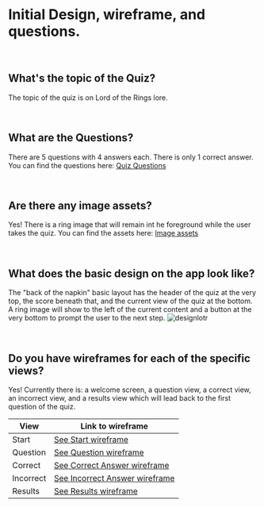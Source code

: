 # Initial Design, wireframe, and questions.

<br>

## What's the topic of the Quiz?
The topic of the quiz is on Lord of the Rings lore. 

<br>

## What are the Questions?
There are 5 questions with 4 answers each. There is only 1 correct answer.
You can find the questions here:  [Quiz Questions](https://github.com/john-azzaro/Study-Interactive-Quiz-App/blob/master/devNotes/questions.txt) 

<br>

## Are there any image assets?
Yes! There is a ring image that will remain int he foreground while the user takes the quiz.
You can find the assets here: [Image assets](https://github.com/john-azzaro/Study-Interactive-Quiz-App/tree/master/devNotes/images) 

<br>

## What does the basic design on the app look like?
The "back of the napkin" basic layout has the header of the quiz at the very top, the score beneath that, and the current view of the quiz at the bottom. A ring image will show to the left of the current content and a button at the very bottom to prompt the user to the next step. 
![designlotr](https://user-images.githubusercontent.com/37447586/76387571-7cae6d80-6324-11ea-8f2d-a94c661e387f.png)

<br>

## Do you have wireframes for each of the specific views?
Yes! Currently there is: a welcome screen, a question view, a correct view, an incorrect view, and a results view which will lead back to the first question of the quiz.


| **View**      |    **Link to wireframe**          | 
| --------------|  -----------------------------------| 
| Start         |  [See Start wireframe](https://github.com/john-azzaro/Study-Interactive-Quiz-App/blob/master/devNotes/start.html)  | 
| Question         |  [See Question wireframe](https://github.com/john-azzaro/Study-Interactive-Quiz-App/blob/master/devNotes/start.html)  | 
| Correct         |  [See Correct Answer wireframe](https://github.com/john-azzaro/Study-Interactive-Quiz-App/blob/master/devNotes/start.html)  | 
| Incorrect        |  [See Incorrect Answer wireframe](https://github.com/john-azzaro/Study-Interactive-Quiz-App/blob/master/devNotes/start.html)  | 
| Results        |  [See Results wireframe](https://github.com/john-azzaro/Study-Interactive-Quiz-App/blob/master/devNotes/start.html)  | 